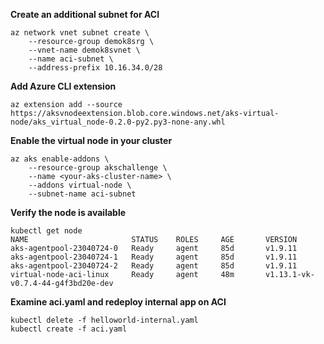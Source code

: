 **Create an additional subnet for ACI**

    az network vnet subnet create \
        --resource-group demok8srg \
        --vnet-name demok8svnet \
        --name aci-subnet \
        --address-prefix 10.16.34.0/28

**Add Azure CLI extension**

    az extension add --source https://aksvnodeextension.blob.core.windows.net/aks-virtual-node/aks_virtual_node-0.2.0-py2.py3-none-any.whl

**Enable the virtual node in your cluster**

    az aks enable-addons \
        --resource-group akschallenge \
        --name <your-aks-cluster-name> \
        --addons virtual-node \
        --subnet-name aci-subnet

**Verify the node is available**

    kubectl get node
    NAME                       STATUS    ROLES     AGE       VERSION
    aks-agentpool-23040724-0   Ready     agent     85d       v1.9.11
    aks-agentpool-23040724-1   Ready     agent     85d       v1.9.11
    aks-agentpool-23040724-2   Ready     agent     85d       v1.9.11
    virtual-node-aci-linux     Ready     agent     48m       v1.13.1-vk-v0.7.4-44-g4f3bd20e-dev

**Examine aci.yaml and redeploy internal app on ACI**

    kubectl delete -f helloworld-internal.yaml
    kubectl create -f aci.yaml